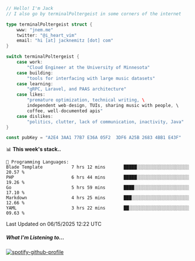 ```go
// Hello! I'm Jack
// I also go by terminalPoltergeist in some corners of the internet

type terminalPoltergeist struct {
    www: "jnem.me"
    twitter: "@i_heart_vim"
    email: "hi [at] jacknemitz [dot] com"
}

switch terminalPoltergeist {
    case work:
        "Cloud Engineer at the University of Minnesota"
    case building:
        "tools for interfacing with large music datasets"
    case learning:
        "gRPC, Laravel, and PAAS architecture"
    case likes:
        "premature optimization, technical writing, \
        independent web-design, TUIs, sharing music with people, \
        coffee, well-documented apis"
    case dislikes:
        "politics, clutter, lack of communication, inactivity, Java"
}

const pubKey = "A2E4 3AA1 77B7 E36A 05F2  3DF6 A25B 2683 4BB1 E43F"
```

<!--START_SECTION:waka-->
📊 **This week's stack..** 

```text
💬 Programming Languages: 
Blade Template           7 hrs 12 mins       █████░░░░░░░░░░░░░░░░░░░░   20.57 % 
PHP                      6 hrs 44 mins       █████░░░░░░░░░░░░░░░░░░░░   19.26 % 
Go                       5 hrs 59 mins       ████░░░░░░░░░░░░░░░░░░░░░   17.10 % 
Markdown                 4 hrs 25 mins       ███░░░░░░░░░░░░░░░░░░░░░░   12.66 % 
YAML                     3 hrs 22 mins       ██░░░░░░░░░░░░░░░░░░░░░░░   09.63 % 
```


 Last Updated on 06/15/2025 12:22 UTC
<!--END_SECTION:waka-->

##### What I'm Listening to...

[![spotify-github-profile](https://jnem.me/listening-item?maxAge=2592000)](https://jnem.me/listening)
